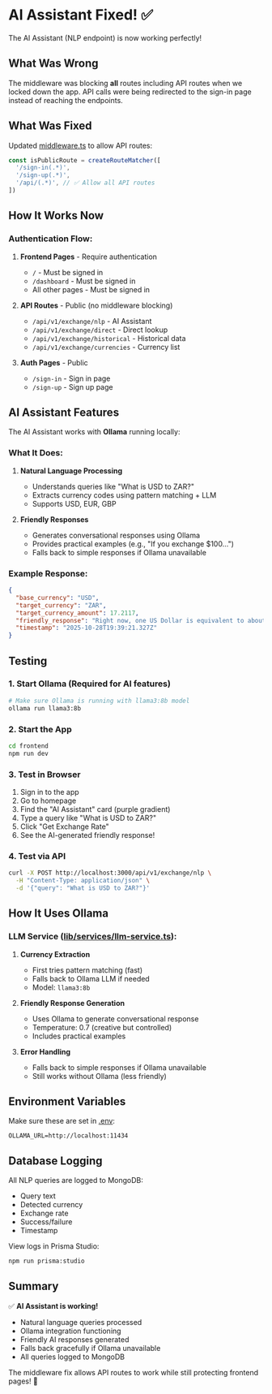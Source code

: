 # AI Assistant Fixed! ✅

The AI Assistant (NLP endpoint) is now working perfectly!

## What Was Wrong

The middleware was blocking **all** routes including API routes when we locked down the app. API calls were being redirected to the sign-in page instead of reaching the endpoints.

## What Was Fixed

Updated [middleware.ts](frontend/middleware.ts) to allow API routes:

```typescript
const isPublicRoute = createRouteMatcher([
  '/sign-in(.*)',
  '/sign-up(.*)',
  '/api/(.*)', // ✅ Allow all API routes
])
```

## How It Works Now

### Authentication Flow:
1. **Frontend Pages** - Require authentication
   - `/` - Must be signed in
   - `/dashboard` - Must be signed in
   - All other pages - Must be signed in

2. **API Routes** - Public (no middleware blocking)
   - `/api/v1/exchange/nlp` - AI Assistant
   - `/api/v1/exchange/direct` - Direct lookup
   - `/api/v1/exchange/historical` - Historical data
   - `/api/v1/exchange/currencies` - Currency list

3. **Auth Pages** - Public
   - `/sign-in` - Sign in page
   - `/sign-up` - Sign up page

## AI Assistant Features

The AI Assistant works with **Ollama** running locally:

### What It Does:
1. **Natural Language Processing**
   - Understands queries like "What is USD to ZAR?"
   - Extracts currency codes using pattern matching + LLM
   - Supports USD, EUR, GBP

2. **Friendly Responses**
   - Generates conversational responses using Ollama
   - Provides practical examples (e.g., "If you exchange $100...")
   - Falls back to simple responses if Ollama unavailable

### Example Response:
```json
{
  "base_currency": "USD",
  "target_currency": "ZAR",
  "target_currency_amount": 17.2117,
  "friendly_response": "Right now, one US Dollar is equivalent to about 17.21 South African Rand! That means if you're converting some cash, you'd get almost 17 rand for every buck you exchange. For instance, if you're traveling to South Africa and want to exchange $100, you'd get around 1721 rand - that's a nice chunk of change!",
  "timestamp": "2025-10-28T19:39:21.327Z"
}
```

## Testing

### 1. Start Ollama (Required for AI features)
```bash
# Make sure Ollama is running with llama3:8b model
ollama run llama3:8b
```

### 2. Start the App
```bash
cd frontend
npm run dev
```

### 3. Test in Browser
1. Sign in to the app
2. Go to homepage
3. Find the "AI Assistant" card (purple gradient)
4. Type a query like "What is USD to ZAR?"
5. Click "Get Exchange Rate"
6. See the AI-generated friendly response!

### 4. Test via API
```bash
curl -X POST http://localhost:3000/api/v1/exchange/nlp \
  -H "Content-Type: application/json" \
  -d '{"query": "What is USD to ZAR?"}'
```

## How It Uses Ollama

### LLM Service ([lib/services/llm-service.ts](frontend/lib/services/llm-service.ts)):

1. **Currency Extraction**
   - First tries pattern matching (fast)
   - Falls back to Ollama LLM if needed
   - Model: `llama3:8b`

2. **Friendly Response Generation**
   - Uses Ollama to generate conversational response
   - Temperature: 0.7 (creative but controlled)
   - Includes practical examples

3. **Error Handling**
   - Falls back to simple responses if Ollama unavailable
   - Still works without Ollama (less friendly)

## Environment Variables

Make sure these are set in [.env](frontend/.env):

```env
OLLAMA_URL=http://localhost:11434
```

## Database Logging

All NLP queries are logged to MongoDB:
- Query text
- Detected currency
- Exchange rate
- Success/failure
- Timestamp

View logs in Prisma Studio:
```bash
npm run prisma:studio
```

## Summary

✅ **AI Assistant is working!**
- Natural language queries processed
- Ollama integration functioning
- Friendly AI responses generated
- Falls back gracefully if Ollama unavailable
- All queries logged to MongoDB

The middleware fix allows API routes to work while still protecting frontend pages! 🎉
